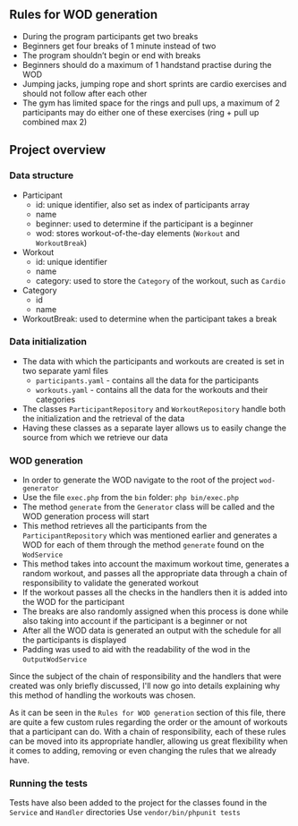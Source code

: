 ## Rules for WOD generation
- During the program participants get two breaks
- Beginners get four breaks of 1
  minute instead of two
- The program shouldn’t begin or end with breaks
- Beginners should do a maximum of 1 handstand practise during the WOD
- Jumping jacks, jumping rope and short sprints are cardio exercises and should not
  follow after each other
- The gym has limited space for the rings and pull ups, a maximum of 2 participants
  may do either one of these exercises (ring + pull up combined max 2)

## Project overview
### Data structure
- Participant
    - id: unique identifier, also set as index of participants array
    - name
    - beginner: used to determine if the participant is a beginner
    - wod: stores workout-of-the-day elements (`Workout` and `WorkoutBreak`)
- Workout
    - id: unique identifier
    - name
    - category: used to store the `Category` of the workout, such as `Cardio`
- Category
    - id
    - name
- WorkoutBreak: used to determine when the participant takes a break

### Data initialization
- The data with which the participants and workouts are created is set in two separate yaml files
    - `participants.yaml` - contains all the data for the participants
    - `workouts.yaml` - contains all the data for the workouts and their categories
- The classes `ParticipantRepository` and `WorkoutRepository` handle both the initialization and the retrieval of the data
- Having these classes as a separate layer allows us to easily change the source from which we retrieve our data

### WOD generation
- In order to generate the WOD navigate to the root of the project `wod-generator`
- Use the file `exec.php` from the `bin` folder: `php bin/exec.php`
- The method `generate` from the `Generator` class will be called and the WOD generation process will start
- This method retrieves all the participants from the `ParticipantRepository` which was mentioned earlier and generates a WOD for each of them through the method `generate` found on the `WodService`
- This method takes into account the maximum workout time, generates a random workout, and passes all the appropriate data through a chain of responsibility to validate the generated workout
- If the workout passes all the checks in the handlers then it is added into the WOD for the participant
- The breaks are also randomly assigned when this process is done while also taking into account if the participant is a beginner or not
- After all the WOD data is generated an output with the schedule for all the participants is displayed
- Padding was used to aid with the readability of the wod in the `OutputWodService` 

Since the subject of the chain of responsibility and the handlers that were created was only briefly discussed, I'll now go into details explaining why this method of handling the workouts was chosen.

As it can be seen in the `Rules for WOD generation` section of this file, there are quite a few custom rules regarding the order or the amount of workouts that a participant can do.
With a chain of responsibility, each of these rules can be moved into its appropriate handler, allowing us great flexibility when it comes to adding, removing or even changing the rules that we already have.

### Running the tests
Tests have also been added to the project for the classes found in the `Service` and `Handler` directories
Use `vendor/bin/phpunit tests`

